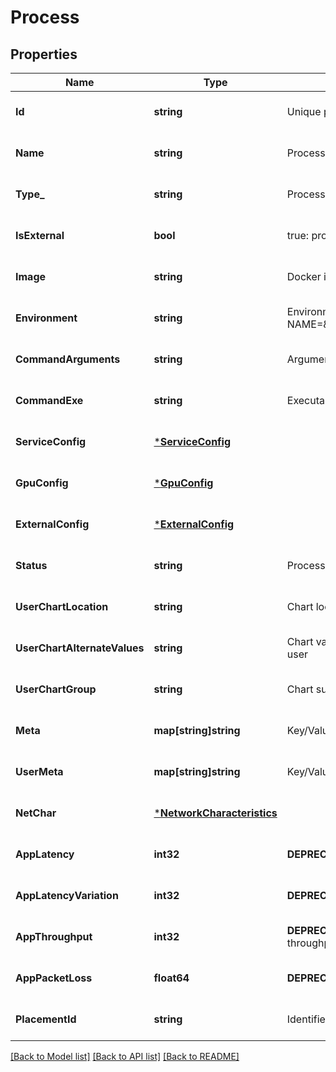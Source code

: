 # Process

## Properties
Name | Type | Description | Notes
------------ | ------------- | ------------- | -------------
**Id** | **string** | Unique process ID | [optional] [default to null]
**Name** | **string** | Process name | [optional] [default to null]
**Type_** | **string** | Process type | [optional] [default to null]
**IsExternal** | **bool** | true: process is external to MEEP false: process is internal to MEEP | [optional] [default to null]
**Image** | **string** | Docker image to deploy inside MEEP | [optional] [default to null]
**Environment** | **string** | Environment variables using the format NAME&#x3D;\&quot;value\&quot;,NAME&#x3D;\&quot;value\&quot;,NAME&#x3D;\&quot;value\&quot; | [optional] [default to null]
**CommandArguments** | **string** | Arguments to command executable | [optional] [default to null]
**CommandExe** | **string** | Executable to invoke at container start up | [optional] [default to null]
**ServiceConfig** | [***ServiceConfig**](ServiceConfig.md) |  | [optional] [default to null]
**GpuConfig** | [***GpuConfig**](GpuConfig.md) |  | [optional] [default to null]
**ExternalConfig** | [***ExternalConfig**](ExternalConfig.md) |  | [optional] [default to null]
**Status** | **string** | Process status | [optional] [default to null]
**UserChartLocation** | **string** | Chart location for the deployment of the chart provided by the user | [optional] [default to null]
**UserChartAlternateValues** | **string** | Chart values.yaml file location for the deployment of the chart provided by the user | [optional] [default to null]
**UserChartGroup** | **string** | Chart supplemental information related to the group (service) | [optional] [default to null]
**Meta** | **map[string]string** | Key/Value Pair Map (string, string) | [optional] [default to null]
**UserMeta** | **map[string]string** | Key/Value Pair Map (string, string) | [optional] [default to null]
**NetChar** | [***NetworkCharacteristics**](NetworkCharacteristics.md) |  | [optional] [default to null]
**AppLatency** | **int32** | **DEPRECATED** As of release 1.5.0, replaced by netChar latency | [optional] [default to null]
**AppLatencyVariation** | **int32** | **DEPRECATED** As of release 1.5.0, replaced by netChar latencyVariation | [optional] [default to null]
**AppThroughput** | **int32** | **DEPRECATED** As of release 1.5.0, replaced by netChar throughputUl and throughputDl | [optional] [default to null]
**AppPacketLoss** | **float64** | **DEPRECATED** As of release 1.5.0, replaced by netChar packetLoss | [optional] [default to null]
**PlacementId** | **string** | Identifier used for process placement in AdvantEDGE cluster | [optional] [default to null]

[[Back to Model list]](../README.md#documentation-for-models) [[Back to API list]](../README.md#documentation-for-api-endpoints) [[Back to README]](../README.md)


